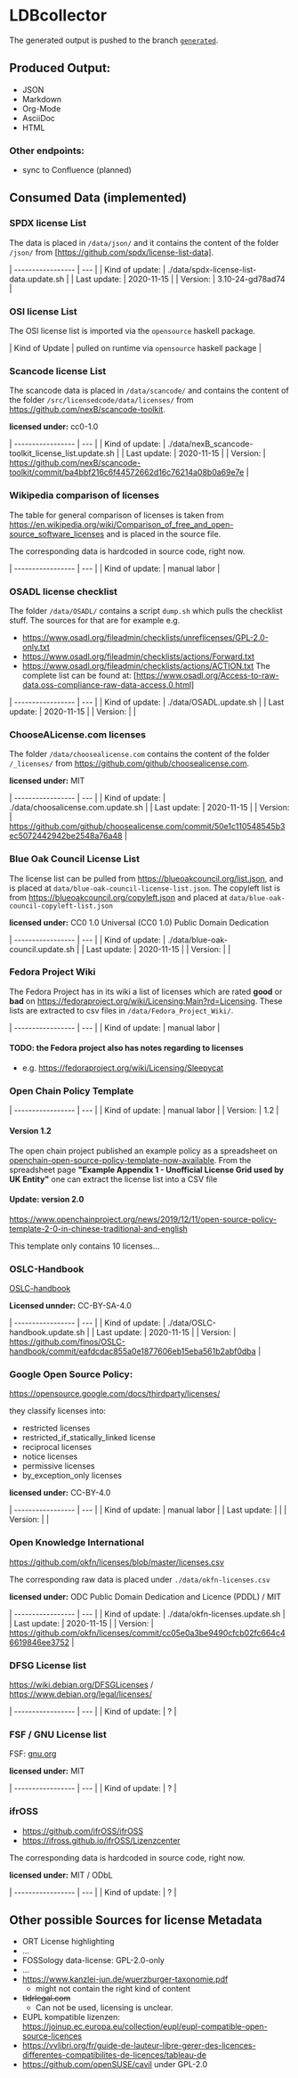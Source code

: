 # LDBcollector

The generated output is pushed to the branch [`generated`](https://github.com/maxhbr/LDBcollector/tree/generated).

## Produced Output:
- JSON
- Markdown
- Org-Mode
- AsciiDoc
- HTML

### Other endpoints:
- sync to Confluence (planned)

## Consumed Data (implemented)
### SPDX license List
The data is placed in `/data/json/` and it contains the content of the folder `/json/` from [https://github.com/spdx/license-list-data].

| ----------------- | --- |
| Kind of update: | ./data/spdx-license-list-data.update.sh |
| Last update:    | 2020-11-15                              |
| Version:        | 3.10-24-gd78ad74                        |

### OSI license List
The OSI license list is imported via the `opensource` haskell package.

| Kind of Update | pulled on runtime via `opensource` haskell package |

### Scancode license List
The scancode data is placed in `/data/scancode/` and contains the content of the folder `/src/licensedcode/data/licenses/` from https://github.com/nexB/scancode-toolkit.

**licensed under:** cc0-1.0

| ----------------- | --- |
| Kind of update: | ./data/nexB_scancode-toolkit_license_list.update.sh                                      |
| Last update:    | 2020-11-15                                                                               |
| Version:        | https://github.com/nexB/scancode-toolkit/commit/ba4bbf216c6f44572662d16c76214a08b0a69e7e |

### Wikipedia comparison of licenses
The table for general comparison of licenses is taken from https://en.wikipedia.org/wiki/Comparison_of_free_and_open-source_software_licenses and is placed in the source file.

The corresponding data is hardcoded in source code, right now.

| ----------------- | --- |
| Kind of update: | manual labor |

### OSADL license checklist
The folder `/data/OSADL/` contains a script `dump.sh` which pulls the checklist stuff. The sources for that are for example
e.g.
- https://www.osadl.org/fileadmin/checklists/unreflicenses/GPL-2.0-only.txt
- https://www.osadl.org/fileadmin/checklists/actions/Forward.txt
- https://www.osadl.org/fileadmin/checklists/actions/ACTION.txt
The complete list can be found at: [https://www.osadl.org/Access-to-raw-data.oss-compliance-raw-data-access.0.html]

| ----------------- | --- |
| Kind of update: | ./data/OSADL.update.sh |
| Last update:    | 2020-11-15             |
| Version:        |                        |


### ChooseALicense.com licenses
The folder `/data/choosealicense.com` contains the content of the folder `/_licenses/` from https://github.com/github/choosealicense.com.

**licensed under:** MIT

| ----------------- | --- |
| Kind of update: | ./data/choosalicense.com.update.sh                                                           |
| Last update:    | 2020-11-15                                                                                   |
| Version:        | https://github.com/github/choosealicense.com/commit/50e1c110548545b3ec5072442942be2548a76a48 |

### Blue Oak Council License List
The license list can be pulled from https://blueoakcouncil.org/list.json, and is placed at `data/blue-oak-council-license-list.json`. The copyleft list is from https://blueoakcouncil.org/copyleft.json and placed at `data/blue-oak-council-copyleft-list.json`

**licensed under:** CC0 1.0 Universal (CC0 1.0) Public Domain Dedication

| ----------------- | --- |
| Kind of update: | ./data/blue-oak-council.update.sh |
| Last update:    | 2020-11-15                        |
| Version:        |                                   |

### Fedora Project Wiki
The Fedora Project has in its wiki a list of licenses which are rated **good** or **bad** on https://fedoraproject.org/wiki/Licensing:Main?rd=Licensing.
These lists are extracted to csv files in `/data/Fedora_Project_Wiki/`.

| ----------------- | --- |
| Kind of update: | manual labor |

#### TODO: the Fedora project also has notes regarding to licenses
- e.g. https://fedoraproject.org/wiki/Licensing/Sleepycat

### Open Chain Policy Template

| ----------------- | --- |
| Kind of update: | manual labor |
| Version:        | 1.2          |

#### Version 1.2
The open chain project published an example policy as a spreadsheet on [openchain-open-source-policy-template-now-available](https://www.openchainproject.org/news/2019/01/17/openchain-open-source-policy-template-now-available).
From the spreadsheet page **"Example Appendix 1 - Unofficial License Grid used by UK Entity"** one can extract the license list into a CSV file

#### Update: version 2.0
https://www.openchainproject.org/news/2019/12/11/open-source-policy-template-2-0-in-chinese-traditional-and-english

This template only contains 10 licenses...

### OSLC-Handbook
[OSLC-handbook](https://github.com/finos-osr/OSLC-handbook/tree/master/src)

**Licensed unnder:** CC-BY-SA-4.0

| ----------------- | --- |
| Kind of update: | ./data/OSLC-handbook.update.sh                                                         |
| Last update:    | 2020-11-15                                                                             |
| Version:        | https://github.com/finos/OSLC-handbook/commit/eafdcdac855a0e1877606eb15eba561b2abf0dba |

### Google Open Source Policy:
https://opensource.google.com/docs/thirdparty/licenses/

they classify licenses into: 
- restricted licenses
- restricted_if_statically_linked license
- reciprocal licenses
- notice licenses
- permissive licenses
- by_exception_only licenses

**licensed under:** CC-BY-4.0

| ----------------- | --- |
| Kind of update: | manual labor |
| Last update:    |              |
| Version:        |              |

### Open Knowledge International
https://github.com/okfn/licenses/blob/master/licenses.csv

The corresponding raw data is placed under `./data/okfn-licenses.csv`

**licensed under:** ODC Public Domain Dedication and Licence (PDDL) / MIT

| ----------------- | --- |
| Kind of update: | ./data/okfn-licenses.update.sh                                                   |
| Last update:    | 2020-11-15                                                                       |
| Version:        | https://github.com/okfn/licenses/commit/cc05e0a3be9490cfcb02fc664c46619846ee3752 |

### DFSG License list
https://wiki.debian.org/DFSGLicenses / https://www.debian.org/legal/licenses/

| ----------------- | --- |
| Kind of update: | ? |

### FSF / GNU License list
FSF: [gnu.org](https://www.gnu.org/licenses/license-list.html)

**licensed under:** MIT

| ----------------- | --- |
| Kind of update: | ? |

### ifrOSS
- https://github.com/ifrOSS/ifrOSS
- https://ifross.github.io/ifrOSS/Lizenzcenter

The corresponding data is hardcoded in source code, right now.

**licensed under:** MIT / ODbL

| ----------------- | --- |
| Kind of update: | ? |

## Other possible Sources for license Metadata
  - ORT License highlighting
  - ...
  - FOSSology
    data-license: GPL-2.0-only
  - ...
  - https://www.kanzlei-jun.de/wuerzburger-taxonomie.pdf
    - might not contain the right kind of content
  - ~~tldrlegal.com~~
    - Can not be used, licensing is unclear.
  - EUPL kompatible lizenzen: https://joinup.ec.europa.eu/collection/eupl/eupl-compatible-open-source-licences
  - https://vvlibri.org/fr/guide-de-lauteur-libre-gerer-des-licences-differentes-compatibilites-de-licences/tableau-de
  - https://github.com/openSUSE/cavil under GPL-2.0
